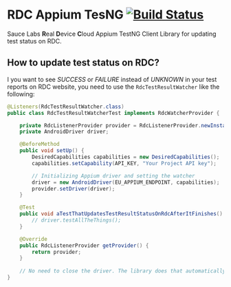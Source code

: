 # RDC Appium TesNG [![Build Status](https://travis-ci.org/saucelabs/rdc-appium-testng.svg?branch=master)](https://travis-ci.org/saucelabs/rdc-appium-testng)

Sauce Labs **R**eal **D**evice **C**loud Appium TestNG Client Library for updating test status on RDC.

## How to update test status on RDC?
I you want to see *SUCCESS* or *FAILURE* instead of *UNKNOWN* in your test reports on RDC website, you need to use the `RdcTestResultWatcher` like the following:

```java
@Listeners(RdcTestResultWatcher.class)
public class RdcTestResultWatcherTest implements RdcWatcherProvider {

	private RdcListenerProvider provider = RdcListenerProvider.newInstance();
	private AndroidDriver driver;

	@BeforeMethod
	public void setUp() {
		DesiredCapabilities capabilities = new DesiredCapabilities();
		capabilities.setCapability(API_KEY, "Your Project API key");

		// Initializing Appium driver and setting the watcher
		driver = new AndroidDriver(EU_APPIUM_ENDPOINT, capabilities);
		provider.setDriver(driver);
	}

	@Test
	public void aTestThatUpdatesTestResultStatusOnRdcAfterItFinishes() {
		// driver.testAllTheThings();
	}

	@Override
	public RdcListenerProvider getProvider() {
		return provider;
	}
	
	// No need to close the driver. The library does that automatically.
}
```